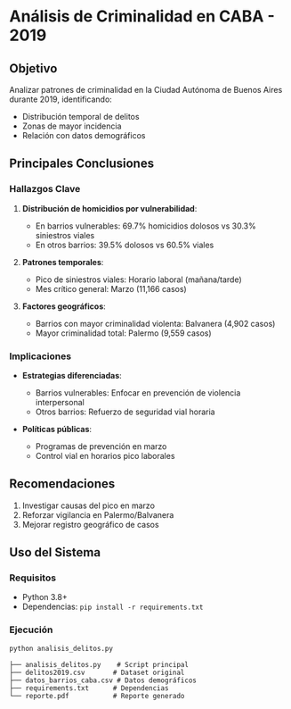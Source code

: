 # Análisis de Criminalidad en CABA - 2019

## Objetivo
Analizar patrones de criminalidad en la Ciudad Autónoma de Buenos Aires durante 2019, identificando:
- Distribución temporal de delitos
- Zonas de mayor incidencia
- Relación con datos demográficos

## Principales Conclusiones

### Hallazgos Clave
1. **Distribución de homicidios por vulnerabilidad**:
   - En barrios vulnerables: 69.7% homicidios dolosos vs 30.3% siniestros viales
   - En otros barrios: 39.5% dolosos vs 60.5% viales

2. **Patrones temporales**:
   - Pico de siniestros viales: Horario laboral (mañana/tarde)
   - Mes crítico general: Marzo (11,166 casos)

3. **Factores geográficos**:
   - Barrios con mayor criminalidad violenta: Balvanera (4,902 casos)
   - Mayor criminalidad total: Palermo (9,559 casos)

### Implicaciones
- **Estrategias diferenciadas**:
  - Barrios vulnerables: Enfocar en prevención de violencia interpersonal
  - Otros barrios: Refuerzo de seguridad vial horaria

- **Políticas públicas**:
  - Programas de prevención en marzo
  - Control vial en horarios pico laborales

## Recomendaciones
1. Investigar causas del pico en marzo
2. Reforzar vigilancia en Palermo/Balvanera
3. Mejorar registro geográfico de casos

## Uso del Sistema

### Requisitos
- Python 3.8+
- Dependencias: `pip install -r requirements.txt`

### Ejecución
```bash
python analisis_delitos.py
```

```
├── analisis_delitos.py    # Script principal
├── delitos2019.csv       # Dataset original
├── datos_barrios_caba.csv # Datos demográficos
├── requirements.txt      # Dependencias
└── reporte.pdf           # Reporte generado
```